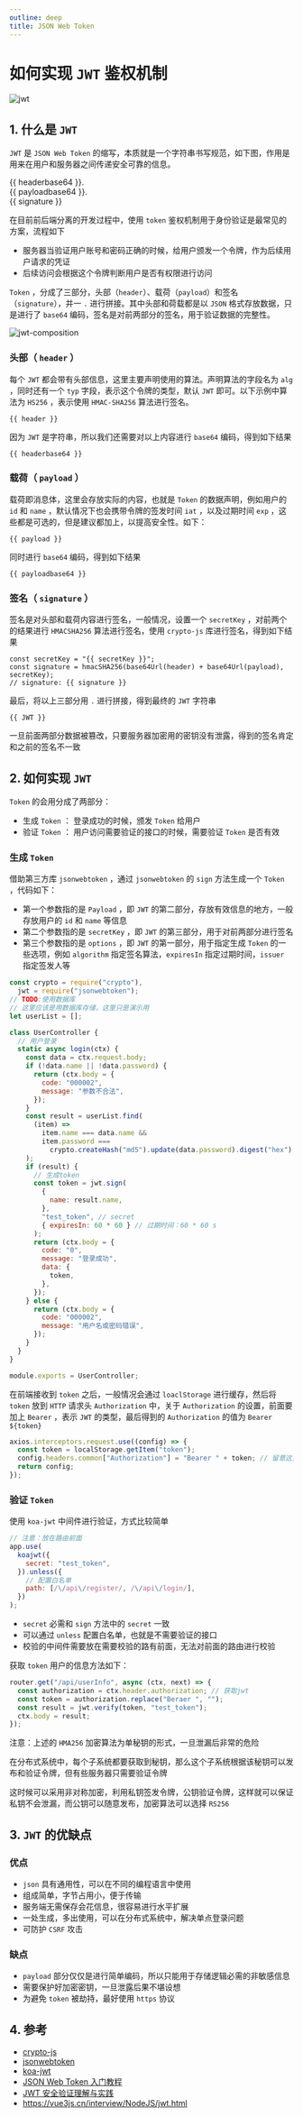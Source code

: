 ```yaml
---
outline: deep
title: JSON Web Token
---
```


# 如何实现 `JWT` 鉴权机制

![jwt](./images/jwt.png)

## 1. 什么是 `JWT`

`JWT` 是 `JSON Web Token` 的缩写，本质就是一个字符串书写规范，如下图，作用是用来在用户和服务器之间传递安全可靠的信息。

<!-- 是一种基于 `JSON` 的开放标准（`RFC 7519`），用于在网络应用环境间传递声明式信息。`JWT` 通常由三部分组成：头部（`header`）、载荷（`payload`）和签名（`signature`）。 -->

<div class="jwt-example">
  <span class="header">{{ headerbase64 }}.</span><br>
  <span class="payload">{{ payloadbase64 }}.</span><br>
  <span class="signature">{{ signature }}</span>
</div>

在目前前后端分离的开发过程中，使用 `token` 鉴权机制用于身份验证是最常见的方案，流程如下

- 服务器当验证用户账号和密码正确的时候，给用户颁发一个令牌，作为后续用户请求的凭证
- 后续访问会根据这个令牌判断用户是否有权限进行访问

`Token` ，分成了三部分，头部（`header`）、载荷（`payload`）和签名（`signature`），并一 `.` 进行拼接。其中头部和荷载都是以 `JSON` 格式存放数据，只是进行了 `base64` 编码，签名是对前两部分的签名，用于验证数据的完整性。

![jwt-composition](./images/jwt-composition.png)

### 头部（ `header` ）

每个 `JWT` 都会带有头部信息，这里主要声明使用的算法。声明算法的字段名为 `alg` ，同时还有一个 `typ` 字段，表示这个令牌的类型，默认 `JWT` 即可。以下示例中算法为 `HS256` ，表示使用 `HMAC-SHA256` 算法进行签名。

```json-vue
{{ header }}
```

因为 `JWT` 是字符串，所以我们还需要对以上内容进行 `base64` 编码，得到如下结果

```-vue
{{ headerbase64 }}
```

### 载荷（ `payload` ）

载荷即消息体，这里会存放实际的内容，也就是 `Token` 的数据声明，例如用户的 `id` 和 `name` ，默认情况下也会携带令牌的签发时间 `iat` ，以及过期时间 `exp` ，这些都是可选的，但是建议都加上，以提高安全性。如下：

```json-vue
{{ payload }}
```

同时进行 `base64` 编码，得到如下结果

```-vue
{{ payloadbase64 }}
```

### 签名（ `signature` ）

签名是对头部和载荷内容进行签名，一般情况，设置一个 `secretKey` ，对前两个的结果进行 `HMACSHA256` 算法进行签名，使用 `crypto-js` 库进行签名，得到如下结果

```js-vue
const secretKey = "{{ secretKey }}";
const signature = hmacSHA256(base64Url(header) + base64Url(payload), secretKey);
// signature: {{ signature }}
```

最后，将以上三部分用 `.` 进行拼接，得到最终的 `JWT` 字符串

```-vue
{{ JWT }}
```

一旦前面两部分数据被篡改，只要服务器加密用的密钥没有泄露，得到的签名肯定和之前的签名不一致

## 2. 如何实现 `JWT`

`Token` 的会用分成了两部分：

- 生成 `Token` ： 登录成功的时候，颁发 `Token` 给用户
- 验证 `Token` ： 用户访问需要验证的接口的时候，需要验证 `Token` 是否有效

### 生成 `Token`

借助第三方库 `jsonwebtoken` ，通过 `jsonwebtoken` 的 `sign` 方法生成一个 `Token` ，代码如下：

- 第一个参数指的是 `Payload` ，即 `JWT` 的第二部分，存放有效信息的地方，一般存放用户的 `id` 和 `name` 等信息
- 第二个参数指的是 `secretKey` ，即 `JWT` 的第三部分，用于对前两部分进行签名
- 第三个参数指的是 `options` ，即 `JWT` 的第一部分，用于指定生成 `Token` 的一些选项，例如 `algorithm` 指定签名算法，`expiresIn` 指定过期时间，`issuer` 指定签发人等

```js
const crypto = require("crypto"),
  jwt = require("jsonwebtoken");
// TODO:使用数据库
// 这里应该是用数据库存储，这里只是演示用
let userList = [];

class UserController {
  // 用户登录
  static async login(ctx) {
    const data = ctx.request.body;
    if (!data.name || !data.password) {
      return (ctx.body = {
        code: "000002",
        message: "参数不合法",
      });
    }
    const result = userList.find(
      (item) =>
        item.name === data.name &&
        item.password ===
          crypto.createHash("md5").update(data.password).digest("hex")
    );
    if (result) {
      // 生成token
      const token = jwt.sign(
        {
          name: result.name,
        },
        "test_token", // secret
        { expiresIn: 60 * 60 } // 过期时间：60 * 60 s
      );
      return (ctx.body = {
        code: "0",
        message: "登录成功",
        data: {
          token,
        },
      });
    } else {
      return (ctx.body = {
        code: "000002",
        message: "用户名或密码错误",
      });
    }
  }
}

module.exports = UserController;
```

在前端接收到 `token` 之后，一般情况会通过 `loaclStorage` 进行缓存，然后将 `token` 放到 `HTTP` 请求头 `Authorization` 中，关于 `Authorization` 的设置，前面要加上 `Bearer` ，表示 `JWT` 的类型，最后得到的 `Authorization` 的值为 `Bearer ${token}`

```js
axios.interceptors.request.use((config) => {
  const token = localStorage.getItem("token");
  config.headers.common["Authorization"] = "Bearer " + token; // 留意这里的 Authorization
  return config;
});
```

### 验证 `Token`

使用 `koa-jwt` 中间件进行验证，方式比较简单

```js
// 注意：放在路由前面
app.use(
  koajwt({
    secret: "test_token",
  }).unless({
    // 配置白名单
    path: [/\/api\/register/, /\/api\/login/],
  })
);
```

- `secret` 必需和 `sign` 方法中的 `secret` 一致
- 可以通过 `unless` 配置白名单，也就是不需要验证的接口
- 校验的中间件需要放在需要校验的路有前面，无法对前面的路由进行校验

获取 `token` 用户的信息方法如下：

```js
router.get("/api/userInfo", async (ctx, next) => {
  const authorization = ctx.header.authorization; // 获取jwt
  const token = authorization.replace("Beraer ", "");
  const result = jwt.verify(token, "test_token");
  ctx.body = result;
});
```

注意：上述的 `HMA256` 加密算法为单秘钥的形式，一旦泄漏后非常的危险

在分布式系统中，每个子系统都要获取到秘钥，那么这个子系统根据该秘钥可以发布和验证令牌，但有些服务器只需要验证令牌

这时候可以采用非对称加密，利用私钥签发令牌，公钥验证令牌，这样就可以保证私钥不会泄漏，而公钥可以随意发布，加密算法可以选择 `RS256`

## 3. `JWT` 的优缺点

### 优点

- `json` 具有通用性，可以在不同的编程语言中使用
- 组成简单，字节占用小，便于传输
- 服务端无需保存会花信息，很容易进行水平扩展
- 一处生成，多出使用，可以在分布式系统中，解决单点登录问题
- 可防护 `CSRF` 攻击

### 缺点

- `payload` 部分仅仅是进行简单编码，所以只能用于存储逻辑必需的非敏感信息
- 需要保护好加密密钥，一旦泄露后果不堪设想
- 为避免 `token` 被劫持，最好使用 `https` 协议

## 4. 参考

- [crypto-js](https://github.com/brix/crypto-js)
- [jsonwebtoken](https://github.com/auth0/node-jsonwebtoken)
- [koa-jwt](https://github.com/koajs/jwt)
- [JSON Web Token 入门教程](http://www.ruanyifeng.com/blog/2018/07/json_web_token-tutorial.html)
- [JWT 安全验证理解与实践](https://juejin.cn/post/6844903911686406158)
- https://vue3js.cn/interview/NodeJS/jwt.html

<script setup lang="ts">
import { ref } from 'vue';
import hmacSHA256 from 'crypto-js/hmac-sha256';
import base64 from 'crypto-js/enc-base64';
import { v4 as uuidv4 } from 'uuid';

type exemple = {
  [key: string]: string;
};

function base64Url(params: any): string {
  return btoa(JSON.stringify(params));
};

const header: exemple = {
  alg: "HS256",
  typ: "JWT"
};

const headerbase64: string = base64Url(header);

const payload: exemple = {
  id: "1234567890",
  name: "John Doe",
  iat: 1516239022,
  exp: 1516239022
};

const payloadbase64: string = base64Url(payload);

const secretKey: string = uuidv4();

const SHA256 = hmacSHA256(base64Url(header)+ '.' +base64Url(payload), secretKey);

const signature = base64.stringify(SHA256);

const JWT: string = `${headerbase64}.
${payloadbase64}.
${signature}`;
</script>

<style lang="sass">
.jwt-example
  font-family: lxgw wenkai lite,pt serif,noto serif sc,serif
  span
    word-wrap: break-word
  .header
    color: #ff1c5c
  .payload
    color: #d239f1
  .signature
    color: #00b2ea
</style>
